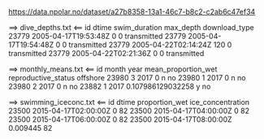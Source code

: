https://data.npolar.no/dataset/a27b8358-13a1-46c7-b8c2-c2ab6c47ef34

==> dive_depths.txt <==
id	dtime	swim_duration	max_depth	download_type
23779	2005-04-17T19:53:48Z	0	0	transmitted
23779	2005-04-17T19:54:48Z	0	0	transmitted
23779	2005-04-22T02:14:24Z	120	0	transmitted
23779	2005-04-22T02:21:36Z	0	0	transmitted

==> monthly_means.txt <==
id	month	year	mean_proportion_wet	reproductive_status	offshore
23980	3	2017	0	n	no
23980	1	2017	0	n	no
23980	2	2017	0	n	no
23882	1	2017	0.107986129032258	y	no

==> swimming_iceconc.txt <==
id	dtime	proportion_wet	ice_concentration
23500	2015-04-17T02:00:00Z	0	82
23500	2015-04-17T04:00:00Z	0	82
23500	2015-04-17T06:00:00Z	0	82
23500	2015-04-17T08:00:00Z	0.009445	82
